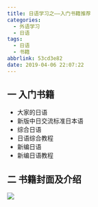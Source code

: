 ```yaml
---
title: 日语学习之——入门书籍推荐
categories:
  - 外语学习
  - 日语
tags:
  - 日语
  - 书籍
abbrlink: 53cd3e82
date: 2019-04-06 22:07:22
---
```

## 一 入门书籍

* 大家的日语
* 新版中日交流标准日本语
* 综合日语
* 日语综合教程
* 新编日语
* 新编日语教程

<!--more-->

## 二 书籍封面及介绍

![][1]

[1]:https://cdn.jsdelivr.net/gh/PGzxc/CDN/blog-image/japan-learn-book.png